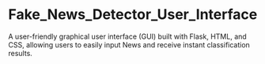 # Fake_News_Detector_User_Interface
A user-friendly graphical user interface (GUI) built with Flask, HTML, and CSS, allowing users to easily input News and receive instant classification results.
